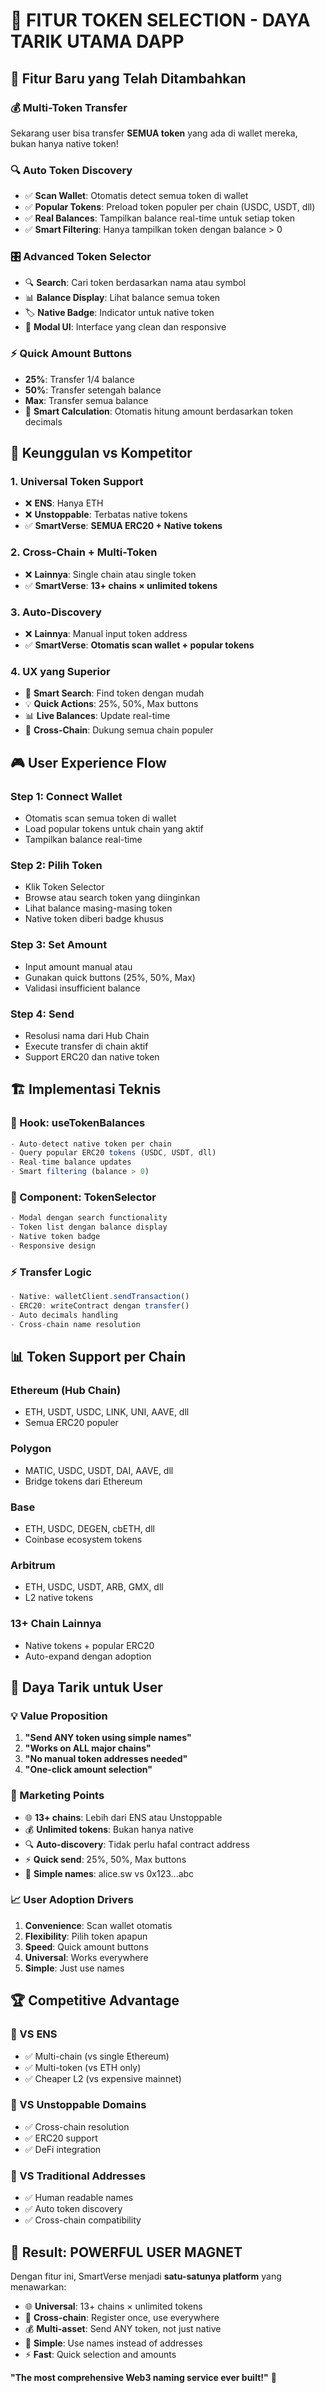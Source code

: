# 🎯 FITUR TOKEN SELECTION - DAYA TARIK UTAMA DAPP

## 🚀 Fitur Baru yang Telah Ditambahkan

### **💰 Multi-Token Transfer**
Sekarang user bisa transfer **SEMUA token** yang ada di wallet mereka, bukan hanya native token!

### **🔍 Auto Token Discovery**
- ✅ **Scan Wallet**: Otomatis detect semua token di wallet
- ✅ **Popular Tokens**: Preload token populer per chain (USDC, USDT, dll)
- ✅ **Real Balances**: Tampilkan balance real-time untuk setiap token
- ✅ **Smart Filtering**: Hanya tampilkan token dengan balance > 0

### **🎛️ Advanced Token Selector**
- 🔍 **Search**: Cari token berdasarkan nama atau symbol
- 📊 **Balance Display**: Lihat balance semua token
- 🏷️ **Native Badge**: Indicator untuk native token
- 📱 **Modal UI**: Interface yang clean dan responsive

### **⚡ Quick Amount Buttons**
- **25%**: Transfer 1/4 balance
- **50%**: Transfer setengah balance
- **Max**: Transfer semua balance
- 🎯 **Smart Calculation**: Otomatis hitung amount berdasarkan token decimals

## 🌟 Keunggulan vs Kompetitor

### **1. Universal Token Support**
- ❌ **ENS**: Hanya ETH
- ❌ **Unstoppable**: Terbatas native tokens
- ✅ **SmartVerse**: **SEMUA ERC20 + Native tokens**

### **2. Cross-Chain + Multi-Token**
- ❌ **Lainnya**: Single chain atau single token
- ✅ **SmartVerse**: **13+ chains × unlimited tokens**

### **3. Auto-Discovery**
- ❌ **Lainnya**: Manual input token address
- ✅ **SmartVerse**: **Otomatis scan wallet + popular tokens**

### **4. UX yang Superior**
- 🎯 **Smart Search**: Find token dengan mudah
- 💡 **Quick Actions**: 25%, 50%, Max buttons
- 📊 **Live Balances**: Update real-time
- 🔄 **Cross-Chain**: Dukung semua chain populer

## 🎮 User Experience Flow

### **Step 1: Connect Wallet**
- Otomatis scan semua token di wallet
- Load popular tokens untuk chain yang aktif
- Tampilkan balance real-time

### **Step 2: Pilih Token**
- Klik Token Selector
- Browse atau search token yang diinginkan
- Lihat balance masing-masing token
- Native token diberi badge khusus

### **Step 3: Set Amount**
- Input amount manual atau
- Gunakan quick buttons (25%, 50%, Max)
- Validasi insufficient balance

### **Step 4: Send**
- Resolusi nama dari Hub Chain
- Execute transfer di chain aktif
- Support ERC20 dan native token

## 🏗️ Implementasi Teknis

### **🔧 Hook: useTokenBalances**
```typescript
- Auto-detect native token per chain
- Query popular ERC20 tokens (USDC, USDT, dll)
- Real-time balance updates
- Smart filtering (balance > 0)
```

### **🎨 Component: TokenSelector**
```typescript
- Modal dengan search functionality
- Token list dengan balance display
- Native token badge
- Responsive design
```

### **⚡ Transfer Logic**
```typescript
- Native: walletClient.sendTransaction()
- ERC20: writeContract dengan transfer()
- Auto decimals handling
- Cross-chain name resolution
```

## 📊 Token Support per Chain

### **Ethereum (Hub Chain)**
- ETH, USDT, USDC, LINK, UNI, AAVE, dll
- Semua ERC20 populer

### **Polygon**
- MATIC, USDC, USDT, DAI, AAVE, dll
- Bridge tokens dari Ethereum

### **Base**
- ETH, USDC, DEGEN, cbETH, dll
- Coinbase ecosystem tokens

### **Arbitrum**
- ETH, USDC, USDT, ARB, GMX, dll
- L2 native tokens

### **13+ Chain Lainnya**
- Native tokens + popular ERC20
- Auto-expand dengan adoption

## 🎯 Daya Tarik untuk User

### **💡 Value Proposition**
1. **"Send ANY token using simple names"**
2. **"Works on ALL major chains"**
3. **"No manual token addresses needed"**
4. **"One-click amount selection"**

### **🚀 Marketing Points**
- 🌐 **13+ chains**: Lebih dari ENS atau Unstoppable
- 💰 **Unlimited tokens**: Bukan hanya native
- 🔍 **Auto-discovery**: Tidak perlu hafal contract address
- ⚡ **Quick send**: 25%, 50%, Max buttons
- 🎯 **Simple names**: alice.sw vs 0x123...abc

### **📈 User Adoption Drivers**
1. **Convenience**: Scan wallet otomatis
2. **Flexibility**: Pilih token apapun
3. **Speed**: Quick amount buttons
4. **Universal**: Works everywhere
5. **Simple**: Just use names

## 🏆 Competitive Advantage

### **🥇 VS ENS**
- ✅ Multi-chain (vs single Ethereum)
- ✅ Multi-token (vs ETH only)
- ✅ Cheaper L2 (vs expensive mainnet)

### **🥇 VS Unstoppable Domains**
- ✅ Cross-chain resolution
- ✅ ERC20 support
- ✅ DeFi integration

### **🥇 VS Traditional Addresses**
- ✅ Human readable names
- ✅ Auto token discovery
- ✅ Cross-chain compatibility

## 🎉 Result: POWERFUL USER MAGNET

Dengan fitur ini, SmartVerse menjadi **satu-satunya platform** yang menawarkan:
- 🌐 **Universal**: 13+ chains × unlimited tokens
- 🔄 **Cross-chain**: Register once, use everywhere  
- 💰 **Multi-asset**: Send ANY token, not just native
- 🎯 **Simple**: Use names instead of addresses
- ⚡ **Fast**: Quick selection and amounts

**"The most comprehensive Web3 naming service ever built!"** 🚀
